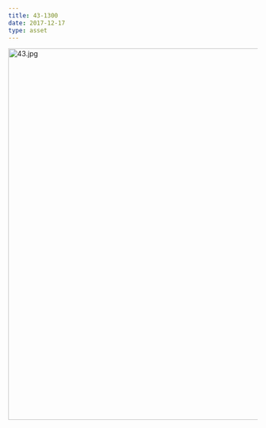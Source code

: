 ```yaml
---
title: 43-1300
date: 2017-12-17
type: asset
---
```

<img src="https://histologylab.ctl.columbia.edu/assets/images/43.jpg" height="750" alt="43.jpg" style="margin: 0;padding: 0;border: 0;">
